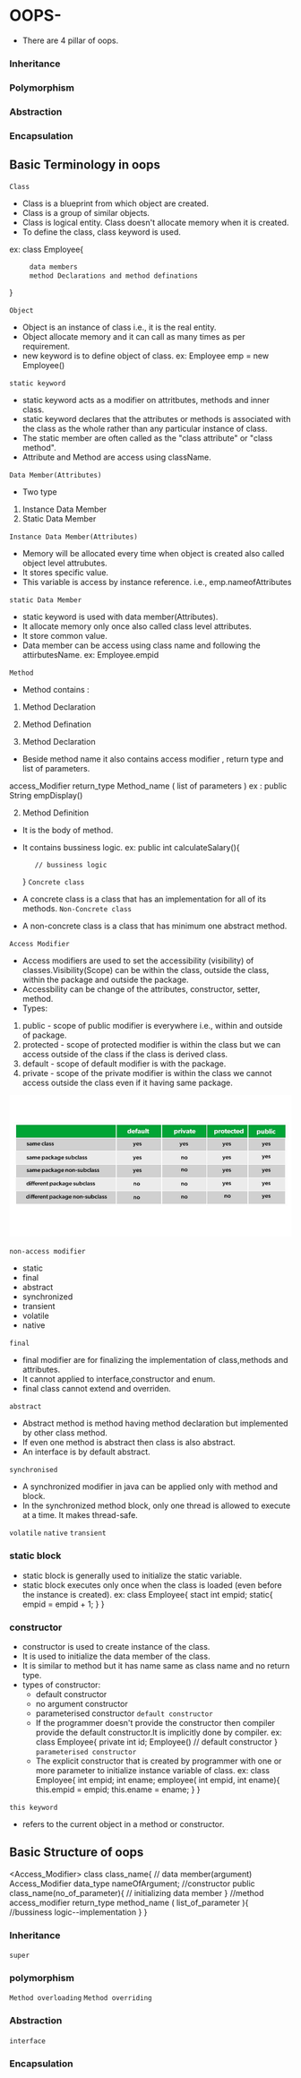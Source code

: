 # OOPS-
- There are 4 pillar of oops.
### Inheritance
### Polymorphism
### Abstraction
### Encapsulation

## Basic Terminology in oops
`Class`
- Class is a blueprint from which object are created.
- Class is a group of similar objects.
- Class is logical entity. Class doesn't allocate memory when it is created.
- To define the class, class keyword is used.

ex:
 class Employee{
         
         data members 
         method Declarations and method definations 
         
 }

`Object`
- Object is an instance of class i.e., it is the real entity.
- Object allocate memory and it can call as many times as per requirement.
- new keyword is to define object of class.
ex:
 Employee emp = new Employee()
 
 `static keyword`
 - static keyword acts as a modifier on attritbutes, methods and inner class.
 - static keyword declares that the attributes or methods is associated with the class as the whole rather than any particular instance of class.
 - The static member are often called as the "class attribute" or "class method".
 - Attribute and Method are access using className.
 
 
 `Data Member(Attributes)`
 - Two type 
 1. Instance Data Member
 2. Static Data Member
 
 `Instance Data Member(Attributes)`
 - Memory will be allocated every time when object is created also called object level attrubutes.
 - It stores specific value.
 - This variable is access by instance reference. i.e., emp.nameofAttributes
 
 `static Data Member`
 - static keyword is used with data member(Attributes).
 - It allocate memory only once also called class level attributes.
 - It store common value.
 - Data member can be access using class name and following the attirbutesName. ex: Employee.empid
 
 `Method`
 - Method contains :
 1. Method Declaration 
 2. Method Defination 
 
 1. Method Declaration 
 - Beside method name it also contains access modifier , return type and list of parameters.
 
  access_Modifier return_type Method_name ( list of parameters )
  ex :
   public String empDisplay()

 2. Method Definition 
 - It is the body of method.
 - It contains bussiness logic.
ex:
   public int calculateSalary(){
          
          // bussiness logic

   }
 `Concrete class`
 - A concrete class is a class that has an implementation for all of its methods.
 `Non-Concrete class`
 - A non-concrete class is a class that has minimum one abstract method.
   
`Access Modifier`
- Access modifiers are used to set the accessibility (visibility) of classes.Visibility(Scope) can be within the class, 
  outside the class, within the package and outside the package.  
- Accessbility can be change of the attributes, constructor, setter, method.
- Types:
1. public - scope of public modifier is everywhere i.e., within and outside of package. 
2. protected - scope of protected modifier is within the class but we can access outside of the class if the class is derived class.
3. default - scope of default modifier is with the package.
4. private - scope of the private modifier is within  the class we cannot access outside the class even if it having same package.

![AccessModifier](https://github.com/MangeshAru/OOPS-/blob/main/AccessModifier.jpg)

 `non-access modifier`
 - static
 - final
 - abstract
 - synchronized
 - transient
 - volatile
 - native
 
 `final`
 - final modifier are for finalizing the implementation of class,methods and attributes.
 - It cannot applied to interface,constructor and enum.
 - final class cannot extend and overriden.
 
 `abstract`
 - Abstract method is method having method declaration but implemented by other class method.
 - If even one method is abstract then class is also abstract.
 - An interface is by default abstract.
 
 `synchronised`
 - A synchronized modifier in java can be applied only with method and block.
 -  In the synchronized method block, only one thread is allowed to execute at a time. It makes thread-safe.
 
 `volatile`
 `native`
 `transient`
 
### static block
 - static block is generally used to initialize the static variable.
 - static block executes only once when the class is loaded (even before the instance is created).
 ex:
  class Employee{
    stact int empid;
    static{
         empid = empid + 1;
    }
  }
 
### constructor
- constructor is used to create instance of the class.
- It is used to initialize the data member of the class.
- It is similar to method but it has name same as class name and no return type.
- types of constructor:
  - default constructor 
  - no argument constructor 
  - parameterised constructor
 `default constructor`
  - If the programmer doesn't provide the constructor then compiler provide the default constructor.It is implicitly done by compiler.
 ex:
   class Employee{
      private int id;
      Employee()  // default constructor
  }
 `parameterised constructor`
  - The explicit constructor that is created by programmer with one or more parameter to initialize instance variable of class.
 ex:
  class Employee{
     int empid;
     int ename;
     employee( int empid, int ename){
          this.empid = empid;
          this.ename = ename;
     }
  }

 `this keyword`
 - refers to the current object in a method or constructor.
## Basic Structure of oops
  <Access_Modifier> class class_name{
       // data member(argument)
       Access_Modifier data_type nameOfArgument;
       //constructor
       public class_name(no_of_parameter){
                // initializing data member
       }
       //method
       access_modifier return_type method_name ( list_of_parameter ){
             //bussiness logic--implementation 
       }
   }
 
### Inheritance
 
 `super`
 
### polymorphism
 `Method overloading`
 `Method overriding`
### Abstraction
 `interface`
### Encapsulation
 
 
 
 
 
 
 
 
 





 
 
 
 
 
 
 
